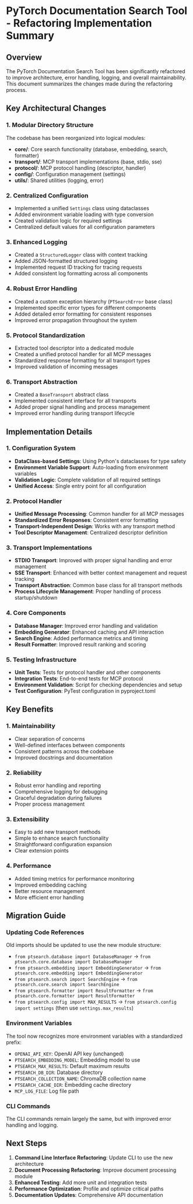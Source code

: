 # PyTorch Documentation Search Tool - Refactoring Implementation Summary

## Overview

The PyTorch Documentation Search Tool has been significantly refactored to improve architecture, error handling, logging, and overall maintainability. This document summarizes the changes made during the refactoring process.

## Key Architectural Changes

### 1. Modular Directory Structure

The codebase has been reorganized into logical modules:

- **core/**: Core search functionality (database, embedding, search, formatter)
- **transport/**: MCP transport implementations (base, stdio, sse)
- **protocol/**: MCP protocol handling (descriptor, handler)
- **config/**: Configuration management (settings)
- **utils/**: Shared utilities (logging, error)

### 2. Centralized Configuration

- Implemented a unified `Settings` class using dataclasses
- Added environment variable loading with type conversion
- Created validation logic for required settings
- Centralized default values for all configuration parameters

### 3. Enhanced Logging

- Created a `StructuredLogger` class with context tracking
- Added JSON-formatted structured logging
- Implemented request ID tracking for tracing requests
- Added consistent log formatting across all components

### 4. Robust Error Handling

- Created a custom exception hierarchy (`PTSearchError` base class)
- Implemented specific error types for different components
- Added detailed error formatting for consistent responses
- Improved error propagation throughout the system

### 5. Protocol Standardization

- Extracted tool descriptor into a dedicated module
- Created a unified protocol handler for all MCP messages
- Standardized response formatting for all transport types
- Improved validation of incoming messages

### 6. Transport Abstraction

- Created a `BaseTransport` abstract class
- Implemented consistent interface for all transports
- Added proper signal handling and process management
- Improved error handling during transport lifecycle

## Implementation Details

### 1. Configuration System

- **DataClass-based Settings**: Using Python's dataclasses for type safety
- **Environment Variable Support**: Auto-loading from environment variables
- **Validation Logic**: Complete validation of all required settings
- **Unified Access**: Single entry point for all configuration

### 2. Protocol Handler

- **Unified Message Processing**: Common handler for all MCP messages
- **Standardized Error Responses**: Consistent error formatting
- **Transport-Independent Design**: Works with any transport method
- **Tool Descriptor Management**: Centralized descriptor definition

### 3. Transport Implementations

- **STDIO Transport**: Improved with proper signal handling and error management
- **SSE Transport**: Enhanced with better context management and request tracking
- **Transport Abstraction**: Common base class for all transport methods
- **Process Lifecycle Management**: Proper handling of process startup/shutdown

### 4. Core Components

- **Database Manager**: Improved error handling and validation
- **Embedding Generator**: Enhanced caching and API interaction
- **Search Engine**: Added performance metrics and timing
- **Result Formatter**: Improved result ranking and scoring

### 5. Testing Infrastructure

- **Unit Tests**: Tests for protocol handler and other components
- **Integration Tests**: End-to-end tests for MCP protocol
- **Environment Validation**: Script for checking dependencies and setup
- **Test Configuration**: PyTest configuration in pyproject.toml

## Key Benefits

### 1. Maintainability

- Clear separation of concerns
- Well-defined interfaces between components
- Consistent patterns across the codebase
- Improved docstrings and documentation

### 2. Reliability

- Robust error handling and reporting
- Comprehensive logging for debugging
- Graceful degradation during failures
- Proper process management

### 3. Extensibility

- Easy to add new transport methods
- Simple to enhance search functionality
- Straightforward configuration expansion
- Clear extension points

### 4. Performance

- Added timing metrics for performance monitoring
- Improved embedding caching
- Better resource management
- More efficient error handling

## Migration Guide

### Updating Code References

Old imports should be updated to use the new module structure:

- `from ptsearch.database import DatabaseManager` → `from ptsearch.core.database import DatabaseManager`
- `from ptsearch.embedding import EmbeddingGenerator` → `from ptsearch.core.embedding import EmbeddingGenerator`
- `from ptsearch.search import SearchEngine` → `from ptsearch.core.search import SearchEngine`
- `from ptsearch.formatter import ResultFormatter` → `from ptsearch.core.formatter import ResultFormatter`
- `from ptsearch.config import MAX_RESULTS` → `from ptsearch.config import settings` (then use `settings.max_results`)

### Environment Variables

The tool now recognizes more environment variables with a standardized prefix:

- `OPENAI_API_KEY`: OpenAI API key (unchanged)
- `PTSEARCH_EMBEDDING_MODEL`: Embedding model to use
- `PTSEARCH_MAX_RESULTS`: Default maximum results
- `PTSEARCH_DB_DIR`: Database directory
- `PTSEARCH_COLLECTION_NAME`: ChromaDB collection name
- `PTSEARCH_CACHE_DIR`: Embedding cache directory
- `MCP_LOG_FILE`: Log file path

### CLI Commands

The CLI commands remain largely the same, but with improved error handling and logging.

## Next Steps

1. **Command Line Interface Refactoring**: Update CLI to use the new architecture
2. **Document Processing Refactoring**: Improve document processing module
3. **Enhanced Testing**: Add more unit and integration tests
4. **Performance Optimization**: Profile and optimize critical paths
5. **Documentation Updates**: Comprehensive API documentation